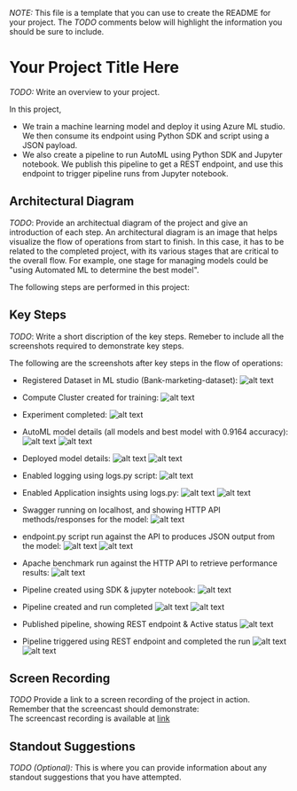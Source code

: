 *NOTE:* This file is a template that you can use to create the README for your project. The *TODO* comments below will highlight the information you should be sure to include.


# Your Project Title Here

*TODO:* Write an overview to your project.  

In this project, 
- We train a machine learning model and deploy it using Azure ML studio. We then consume its endpoint using Python SDK and script using a JSON payload. 
- We also create a pipeline to run AutoML using Python SDK and Jupyter notebook. We publish this pipeline to get a REST endpoint, and use this endpoint to trigger pipeline runs from Jupyter notebook.

## Architectural Diagram
*TODO*: Provide an architectual diagram of the project and give an introduction of each step. An architectural diagram is an image that helps visualize the flow of operations from start to finish. In this case, it has to be related to the completed project, with its various stages that are critical to the overall flow. For example, one stage for managing models could be "using Automated ML to determine the best model".    

The following steps are performed in this project:


## Key Steps
*TODO*: Write a short discription of the key steps. Remeber to include all the screenshots required to demonstrate key steps. 

The following are the screenshots after key steps in the flow of operations:

- Registered Dataset in ML studio (Bank-marketing-dataset):
![alt text](https://github.com/shbv/azure_ml/blob/main/optimize_using_automl_deploy_consume/images/dataset.png)


- Compute Cluster created for training:
![alt text](https://github.com/shbv/azure_ml/blob/main/optimize_using_automl_deploy_consume/images/compute.png)


- Experiment completed:
![alt text](https://github.com/shbv/azure_ml/blob/main/optimize_using_automl_deploy_consume/images/experiment.png)


- AutoML model details (all models and best model with 0.9164 accuracy):
![alt text](https://github.com/shbv/azure_ml/blob/main/optimize_using_automl_deploy_consume/images/model-1.png)
![alt text](https://github.com/shbv/azure_ml/blob/main/optimize_using_automl_deploy_consume/images/model-2.png)


- Deployed model details:
![alt text](https://github.com/shbv/azure_ml/blob/main/optimize_using_automl_deploy_consume/images/deploy-model.png)
![alt text](https://github.com/shbv/azure_ml/blob/main/optimize_using_automl_deploy_consume/images/deploy-model-1.png)


- Enabled logging using logs.py script:
![alt text](https://github.com/shbv/azure_ml/blob/main/optimize_using_automl_deploy_consume/images/logs.png)


- Enabled Application insights using logs.py:
![alt text](https://github.com/shbv/azure_ml/blob/main/optimize_using_automl_deploy_consume/images/appinsights.png)
![alt text](https://github.com/shbv/azure_ml/blob/main/optimize_using_automl_deploy_consume/images/appinsights-1.png)


- Swagger running on localhost, and showing HTTP API methods/responses for the model:
![alt text](https://github.com/shbv/azure_ml/blob/main/optimize_using_automl_deploy_consume/images/swagger_ui.png)


- endpoint.py script run against the API to produces JSON output from the model:
![alt text](https://github.com/shbv/azure_ml/blob/main/optimize_using_automl_deploy_consume/images/endpoint-0.png)
![alt text](https://github.com/shbv/azure_ml/blob/main/optimize_using_automl_deploy_consume/images/endpoint.png)


- Apache benchmark run against the HTTP API to retrieve performance results:
![alt text](https://github.com/shbv/azure_ml/blob/main/optimize_using_automl_deploy_consume/images/apb.png)


- Pipeline created using SDK & jupyter notebook:
![alt text](https://github.com/shbv/azure_ml/blob/main/optimize_using_automl_deploy_consume/images/pipeline-0.png)


- Pipeline created and run completed 
![alt text](https://github.com/shbv/azure_ml/blob/main/optimize_using_automl_deploy_consume/images/pipeline-1.png)
![alt text](https://github.com/shbv/azure_ml/blob/main/optimize_using_automl_deploy_consume/images/pipeline-2.png)


- Published pipeline, showing REST endpoint & Active status
![alt text](https://github.com/shbv/azure_ml/blob/main/optimize_using_automl_deploy_consume/images/pipeline-3.png)


- Pipeline triggered using REST endpoint and completed the run
![alt text](https://github.com/shbv/azure_ml/blob/main/optimize_using_automl_deploy_consume/images/pipeline-4.png)
![alt text](https://github.com/shbv/azure_ml/blob/main/optimize_using_automl_deploy_consume/images/pipeline-5.png)

## Screen Recording
*TODO* Provide a link to a screen recording of the project in action. Remember that the screencast should demonstrate:  
The screencast recording is available at [link](https://youtu.be/qdDArLVlJoQ)

## Standout Suggestions
*TODO (Optional):* This is where you can provide information about any standout suggestions that you have attempted.
